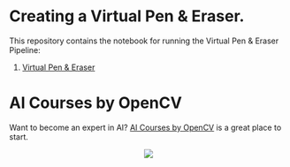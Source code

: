 # Creating a Virtual Pen & Eraser.

This repository contains the notebook for running the Virtual Pen & Eraser Pipeline:

1. [Virtual Pen & Eraser](Creating_a_Virtual_Pen_and_Eraser.ipynb)


# AI Courses by OpenCV

Want to become an expert in AI? [AI Courses by OpenCV](https://opencv.org/courses/) is a great place to start.

<a href="https://opencv.org/courses/">
<p align="center">
<img src="https://www.learnopencv.com/wp-content/uploads/2020/04/AI-Courses-By-OpenCV-Github.png">
</p>
</a>
